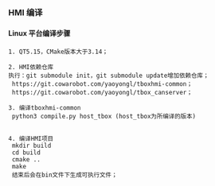 ### HMI 编译

#### Linux 平台编译步骤

```
1. QT5.15，CMake版本大于3.14；
```

```
2. HMI依赖仓库
执行：git submodule init，git submodule update增加依赖仓库；
 https://git.cowarobot.com/yaoyongl/tboxhmi-common；
 https://git.cowarobot.com/yaoyongl/tbox_canserver；
```

```
3. 编译tboxhmi-common
 python3 compile.py host_tbox (host_tbox为所编译的版本)
```

```

4. 编译HMI项目
 mkdir build
 cd build
 cmake ..
 make
 结束后会在bin文件下生成可执行文件；
```
